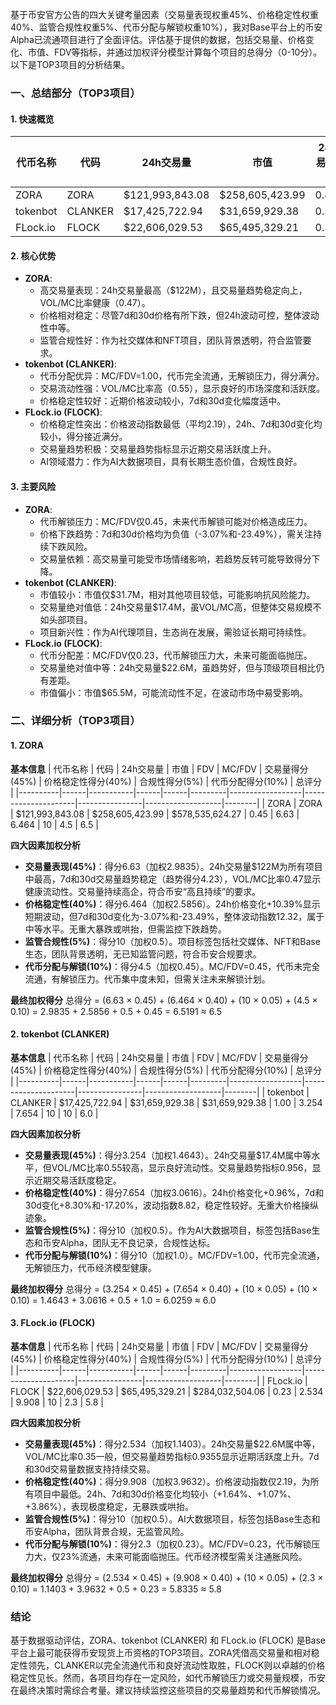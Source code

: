 基于币安官方公告的四大关键考量因素（交易量表现权重45%、价格稳定性权重40%、监管合规性权重5%、代币分配与解锁权重10%），我对Base平台上的币安Alpha已流通项目进行了全面评估。评估基于提供的数据，包括交易量、价格变化、市值、FDV等指标，并通过加权评分模型计算每个项目的总得分（0-10分）。以下是TOP3项目的分析结果。

### 一、总结部分（TOP3项目）

#### 1. 快速概览
| 代币名称 | 代码 | 24h交易量 | 市值 | 24h交易量/市值 | FDV | MC/FDV | 总评分 |
|----------|------|-----------|------|----------------|------|---------|--------|
| ZORA | ZORA | $121,993,843.08 | $258,605,423.99 | 0.4717 | $578,535,624.27 | 0.45 | 6.5 |
| tokenbot | CLANKER | $17,425,722.94 | $31,659,929.38 | 0.5504 | $31,659,929.38 | 1.00 | 6.0 |
| FLock.io | FLOCK | $22,606,029.53 | $65,495,329.21 | 0.3452 | $284,032,504.06 | 0.23 | 5.8 |

#### 2. 核心优势
- **ZORA**:
  - 高交易量表现：24h交易量最高（$122M），且交易量趋势稳定向上，VOL/MC比率健康（0.47）。
  - 价格相对稳定：尽管7d和30d价格有所下跌，但24h波动可控，整体波动性中等。
  - 监管合规性好：作为社交媒体和NFT项目，团队背景透明，符合监管要求。
- **tokenbot (CLANKER)**:
  - 代币分配优异：MC/FDV=1.00，代币完全流通，无解锁压力，得分满分。
  - 交易流动性强：VOL/MC比率高（0.55），显示良好的市场深度和活跃度。
  - 价格稳定性较好：近期价格波动较小，7d和30d变化幅度适中。
- **FLock.io (FLOCK)**:
  - 价格稳定性突出：价格波动指数最低（平均2.19），24h、7d和30d变化均较小，得分接近满分。
  - 交易量趋势积极：交易量趋势指标显示近期交易活跃度上升。
  - AI领域潜力：作为AI大数据项目，具有长期生态价值，合规性良好。

#### 3. 主要风险
- **ZORA**:
  - 代币解锁压力：MC/FDV仅0.45，未来代币解锁可能对价格造成压力。
  - 价格下跌趋势：7d和30d价格均为负值（-3.07%和-23.49%），需关注持续下跌风险。
  - 交易量依赖：高交易量可能受市场情绪影响，若趋势反转可能导致得分下降。
- **tokenbot (CLANKER)**:
  - 市值较小：市值仅$31.7M，相对其他项目较低，可能影响抗风险能力。
  - 交易量绝对值低：24h交易量$17.4M，虽VOL/MC高，但整体交易规模不如头部项目。
  - 项目新兴性：作为AI代理项目，生态尚在发展，需验证长期可持续性。
- **FLock.io (FLOCK)**:
  - 代币分配差：MC/FDV仅0.23，代币解锁压力大，未来可能面临抛压。
  - 交易量绝对值中等：24h交易量$22.6M，虽趋势好，但与顶级项目相比仍有差距。
  - 市值偏小：市值$65.5M，可能流动性不足，在波动市场中易受影响。

### 二、详细分析（TOP3项目）

#### 1. ZORA
**基本信息**
| 代币名称 | 代码 | 24h交易量 | 市值 | FDV | MC/FDV | 交易量得分(45%) | 价格稳定性得分(40%) | 合规性得分(5%) | 代币分配得分(10%) | 总评分 |
|----------|------|-----------|------|------|---------|------------------|---------------------|----------------|-------------------|--------|
| ZORA | ZORA | $121,993,843.08 | $258,605,423.99 | $578,535,624.27 | 0.45 | 6.63 | 6.464 | 10 | 4.5 | 6.5 |

**四大因素加权分析**
- **交易量表现(45%)**：得分6.63（加权2.9835）。24h交易量$122M为所有项目中最高，7d和30d交易量趋势稳定（趋势得分4.23），VOL/MC比率0.47显示健康流动性。交易量持续高企，符合币安“高且持续”的要求。
- **价格稳定性(40%)**：得分6.464（加权2.5856）。24h价格变化+10.39%显示短期波动，但7d和30d变化为-3.07%和-23.49%，整体波动指数12.32，属于中等水平。无重大暴跌或哄抬，但需监控下跌趋势。
- **监管合规性(5%)**：得分10（加权0.5）。项目标签包括社交媒体、NFT和Base生态，团队背景透明，无已知监管问题，符合币安合规要求。
- **代币分配与解锁(10%)**：得分4.5（加权0.45）。MC/FDV=0.45，代币未完全流通，有解锁压力。代币集中度未知，但需关注未来解锁计划。

**最终加权得分**
总得分 = (6.63 × 0.45) + (6.464 × 0.40) + (10 × 0.05) + (4.5 × 0.10) = 2.9835 + 2.5856 + 0.5 + 0.45 = 6.5191 ≈ 6.5

#### 2. tokenbot (CLANKER)
**基本信息**
| 代币名称 | 代码 | 24h交易量 | 市值 | FDV | MC/FDV | 交易量得分(45%) | 价格稳定性得分(40%) | 合规性得分(5%) | 代币分配得分(10%) | 总评分 |
|----------|------|-----------|------|------|---------|------------------|---------------------|----------------|-------------------|--------|
| tokenbot | CLANKER | $17,425,722.94 | $31,659,929.38 | $31,659,929.38 | 1.00 | 3.254 | 7.654 | 10 | 10 | 6.0 |

**四大因素加权分析**
- **交易量表现(45%)**：得分3.254（加权1.4643）。24h交易量$17.4M属中等水平，但VOL/MC比率0.55较高，显示良好流动性。交易量趋势指标0.956，显示近期交易活跃度稳定。
- **价格稳定性(40%)**：得分7.654（加权3.0616）。24h价格变化+0.96%，7d和30d变化+8.30%和-17.20%，波动指数8.82，稳定性较好。无重大价格操纵迹象。
- **监管合规性(5%)**：得分10（加权0.5）。作为AI大数据项目，标签包括Base生态和币安Alpha，团队无不良记录，合规性达标。
- **代币分配与解锁(10%)**：得分10（加权1.0）。MC/FDV=1.00，代币完全流通，无解锁压力，代币经济模型健康。

**最终加权得分**
总得分 = (3.254 × 0.45) + (7.654 × 0.40) + (10 × 0.05) + (10 × 0.10) = 1.4643 + 3.0616 + 0.5 + 1.0 = 6.0259 ≈ 6.0

#### 3. FLock.io (FLOCK)
**基本信息**
| 代币名称 | 代码 | 24h交易量 | 市值 | FDV | MC/FDV | 交易量得分(45%) | 价格稳定性得分(40%) | 合规性得分(5%) | 代币分配得分(10%) | 总评分 |
|----------|------|-----------|------|------|---------|------------------|---------------------|----------------|-------------------|--------|
| FLock.io | FLOCK | $22,606,029.53 | $65,495,329.21 | $284,032,504.06 | 0.23 | 2.534 | 9.908 | 10 | 2.3 | 5.8 |

**四大因素加权分析**
- **交易量表现(45%)**：得分2.534（加权1.1403）。24h交易量$22.6M属中等，VOL/MC比率0.35一般，但交易量趋势指标0.9355显示近期活跃度上升。7d和30d交易量数据支持持续交易。
- **价格稳定性(40%)**：得分9.908（加权3.9632）。价格波动指数仅2.19，为所有项目中最低。24h、7d和30d价格变化均较小（+1.64%、+1.07%、+3.86%），表现极度稳定，无暴跌或哄抬。
- **监管合规性(5%)**：得分10（加权0.5）。AI大数据项目，标签包括Base生态和币安Alpha，团队背景合规，无监管风险。
- **代币分配与解锁(10%)**：得分2.3（加权0.23）。MC/FDV=0.23，代币解锁压力大，仅23%流通，未来可能面临抛压。代币经济模型需关注通胀风险。

**最终加权得分**
总得分 = (2.534 × 0.45) + (9.908 × 0.40) + (10 × 0.05) + (2.3 × 0.10) = 1.1403 + 3.9632 + 0.5 + 0.23 = 5.8335 ≈ 5.8

### 结论
基于数据驱动评估，ZORA、tokenbot (CLANKER) 和 FLock.io (FLOCK) 是Base平台上最可能获得币安现货上币资格的TOP3项目。ZORA凭借高交易量和相对稳定性领先，CLANKER以完全流通代币和良好流动性取胜，FLOCK则以卓越的价格稳定性见长。然而，各项目均存在一定风险，如代币解锁压力或交易量规模，币安在最终决策时需综合考量。建议持续监控这些项目的交易量趋势和代币解锁情况。